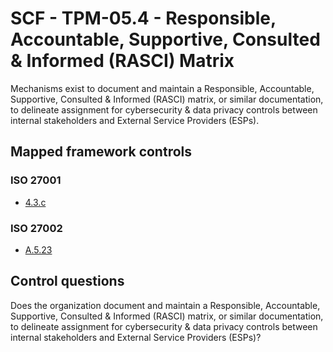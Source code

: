 # SCF - TPM-05.4 - Responsible, Accountable, Supportive, Consulted & Informed (RASCI) Matrix
Mechanisms exist to document and maintain a Responsible, Accountable, Supportive, Consulted & Informed (RASCI) matrix, or similar documentation, to delineate assignment for cybersecurity & data privacy controls between internal stakeholders and External Service Providers (ESPs). 
## Mapped framework controls
### ISO 27001
- [4.3.c](../iso27001/4.md#43c)
  
### ISO 27002
- [A.5.23](../iso27002/a-5.md#a523)
  
## Control questions
Does the organization document and maintain a Responsible, Accountable, Supportive, Consulted & Informed (RASCI) matrix, or similar documentation, to delineate assignment for cybersecurity & data privacy controls between internal stakeholders and External Service Providers (ESPs)? 
  
